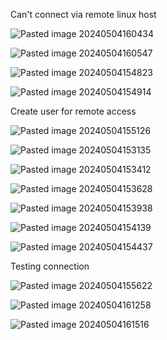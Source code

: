 Can't connect via remote linux host 

![Pasted image 20240504160434](https://github.com/lm3nitro/Projects/assets/55665256/e0cc0c8d-6a66-49b6-a10a-276c959bcc63)

![Pasted image 20240504160547](https://github.com/lm3nitro/Projects/assets/55665256/831445a0-1ae8-4067-909a-e43bf5f4f664)

![Pasted image 20240504154823](https://github.com/lm3nitro/Projects/assets/55665256/a68c155a-2c04-4b40-aada-ac84eb5f57b6)

![Pasted image 20240504154914](https://github.com/lm3nitro/Projects/assets/55665256/32d1db03-7a26-4367-bb98-b5fd2e158750)

Create user for remote access

![Pasted image 20240504155126](https://github.com/lm3nitro/Projects/assets/55665256/cfadcc8f-8d55-4c19-a91c-b0839c3a9f45)

![Pasted image 20240504153135](https://github.com/lm3nitro/Projects/assets/55665256/eec5424f-b357-4df2-8a2a-48d5d6872271)

![Pasted image 20240504153412](https://github.com/lm3nitro/Projects/assets/55665256/5f52aeab-a5b0-46f2-b940-957df22216a2)

![Pasted image 20240504153628](https://github.com/lm3nitro/Projects/assets/55665256/c80e7c92-b9e2-46d5-85ea-0b48247540b5)

![Pasted image 20240504153938](https://github.com/lm3nitro/Projects/assets/55665256/7f5ba7a2-eea3-4998-bbdb-1d89e1b1b001)

![Pasted image 20240504154139](https://github.com/lm3nitro/Projects/assets/55665256/11597da1-56b8-454d-bb96-e0473a2afed7)

![Pasted image 20240504154437](https://github.com/lm3nitro/Projects/assets/55665256/1dffb7f1-c140-4d0e-a0fb-3ce646f201d8)


Testing connection

![Pasted image 20240504155622](https://github.com/lm3nitro/Projects/assets/55665256/b3aa5d07-8006-4b04-92bf-cfd89e003aee)

![Pasted image 20240504161258](https://github.com/lm3nitro/Projects/assets/55665256/7c68edb3-6ff5-45ab-8387-915549347aab)

![Pasted image 20240504161516](https://github.com/lm3nitro/Projects/assets/55665256/632ad97a-1ee3-41e1-a93f-e59a668d3687)



